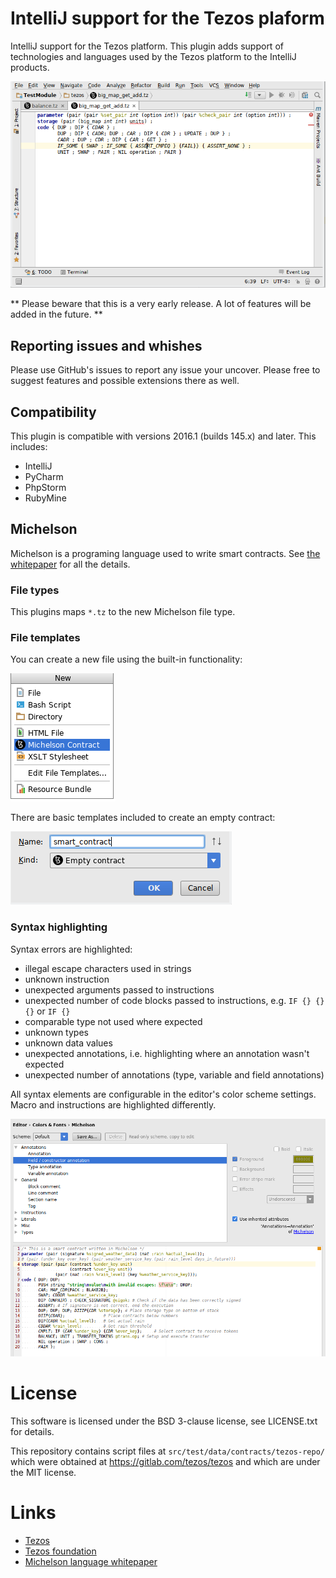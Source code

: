 # IntelliJ support for the Tezos plaform

IntelliJ support for the Tezos platform.
This plugin adds support of technologies and languages used by the
Tezos platform to the IntelliJ products.

<img src="docs/mainwindow.png"/>

** Please beware that this is a very early release. A lot of features will be added in the future. **

## Reporting issues and whishes
Please use GitHub's issues to report any issue your uncover. Please free to
suggest features and possible extensions there as well.

## Compatibility

This plugin is compatible with versions 2016.1 (builds 145.x) and later.
This includes:
- IntelliJ
- PyCharm
- PhpStorm
- RubyMine

## Michelson

Michelson is a programing language used to write smart contracts.
See [the whitepaper](http://tezos.gitlab.io/betanet/whitedoc/michelson.html#) for all the details.

### File types
This plugins maps `*.tz` to the new Michelson file type.

### File templates

You can create a new file using the built-in functionality:

<img src="docs/newfile.png">

There are basic templates included to create an empty contract:

<img src="docs/newfiledialog.png">

### Syntax highlighting

Syntax errors are highlighted:
- illegal escape characters used in strings
- unknown instruction
- unexpected arguments passed to instructions
- unexpected number of code blocks passed to instructions, e.g. `IF {} {} {}` or `IF {}`
- comparable type not used where expected
- unknown types
- unknown data values
- unexpected annotations, i.e. highlighting where an annotation wasn't expected
- unexpected number of annotations (type, variable and field annotations)

All syntax elements are configurable in the editor's color scheme settings.
Macro and instructions are highlighted differently.

<img src="docs/colorsettings.png"/>

# License
This software is licensed under the BSD 3-clause license, see LICENSE.txt for details.

This repository contains script files at `src/test/data/contracts/tezos-repo/`
which were obtained at https://gitlab.com/tezos/tezos and which are under the MIT license.

# Links
- [Tezos](https://tezos.com/)
- [Tezos foundation](http://tezosfoundation.ch/)
- [Michelson language whitepaper](http://tezos.gitlab.io/betanet/whitedoc/michelson.html)
